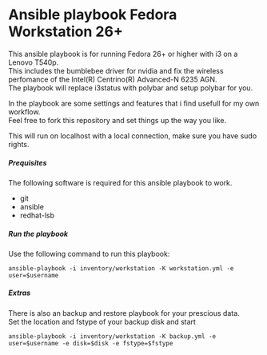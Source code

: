 # Ansible playbook Fedora Workstation 26+
This ansible playbook is for running Fedora 26+ or higher with i3 on a Lenovo T540p.  
This includes the bumblebee driver for nvidia and fix the wireless perfomance of the Intel(R) Centrino(R) Advanced-N 6235 AGN.  
The playbook will replace i3status with polybar and setup polybar for you.

In the playbook are some settings and features that i find usefull for my own workflow.  
Feel free to fork this repository and set things up the way you like.

This will run on localhost with a local connection, make sure you have sudo rights.

##### Prequisites
The following software is required for this ansible playbook to work.

- git
- ansible
- redhat-lsb

##### Run the playbook
Use the following command to run this playbook:

`ansible-playbook -i inventory/workstation -K workstation.yml -e user=$username`

##### Extras
There is also an backup and restore playbook for your prescious data.  
Set the location and fstype of your backup disk and start

`ansible-playbook -i inventory/workstation -K backup.yml -e user=$username -e disk=$disk -e fstype=$fstype`
